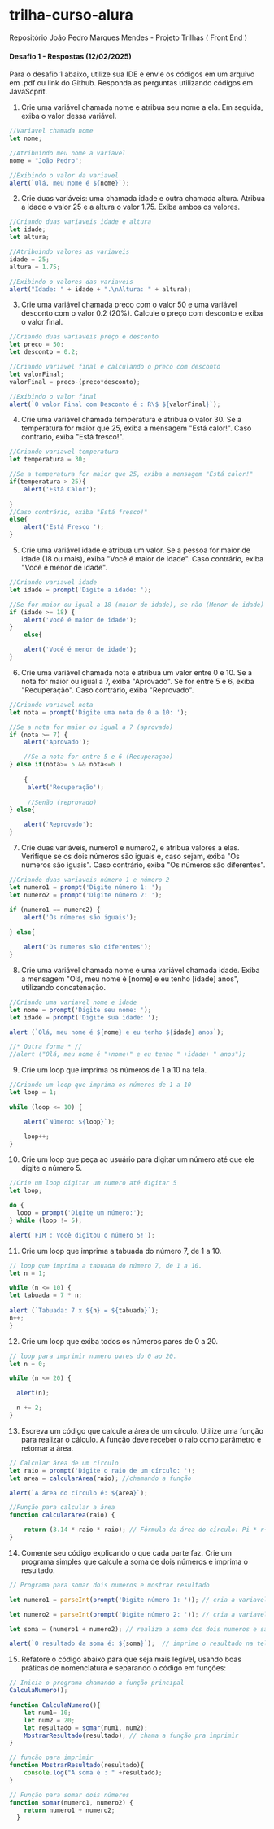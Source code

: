 # trilha-curso-alura
Repositório João Pedro Marques Mendes - Projeto Trilhas ( Front End )

#### Desafio 1 - Respostas (12/02/2025)

Para o desafio 1 abaixo, utilize sua IDE e envie os códigos em um arquivo em .pdf ou link do Github. Responda as perguntas utilizando códigos em JavaScprit. 


1)	Crie uma variável chamada nome e atribua seu nome a ela. Em seguida, exiba o valor dessa variável.

```js
//Variavel chamada nome
let nome; 

//Atribuindo meu nome a variavel
nome = "João Pedro";

//Exibindo o valor da variavel
alert(`Olá, meu nome é ${nome}`);
```


2) Crie duas variáveis: uma chamada idade e outra chamada altura. Atribua a idade o valor 25 e a altura o valor 1.75. Exiba ambos os valores.

```js
//Criando duas variaveis idade e altura
let idade; 
let altura; 

//Atribuindo valores as variaveis
idade = 25;
altura = 1.75;

//Exibindo o valores das variaveis
alert("Idade: " + idade + ".\nAltura: " + altura);
```


3) Crie uma variável chamada preco com o valor 50 e uma variável desconto com o valor 0.2 (20%). Calcule o preço com desconto e exiba o valor final.

```js
//Criando duas variaveis preço e desconto
let preco = 50; 
let desconto = 0.2; 

//Criando variavel final e calculando o preco com desconto
let valorFinal;
valorFinal = preco-(preco*desconto);

//Exibindo o valor final
alert(`O valor Final com Desconto é : R\$ ${valorFinal}`);
```


4) Crie uma variável chamada temperatura e atribua o valor 30. Se a temperatura for maior que 25, exiba a mensagem "Está calor!". Caso contrário, exiba "Está fresco!".

```js
//Criando variavel temperatura 
let temperatura = 30; 

//Se a temperatura for maior que 25, exiba a mensagem "Está calor!"
if(temperatura > 25){
    alert('Está Calor');
    
} 
//Caso contrário, exiba "Está fresco!"
else{
    alert('Está Fresco ');
}
```


5) Crie uma variável idade e atribua um valor. Se a pessoa for maior de idade (18 ou mais), exiba "Você é maior de idade". Caso contrário, exiba "Você é menor de idade".

```js
//Criando variavel idade 
let idade = prompt('Digite a idade: ');

//Se for maior ou igual a 18 (maior de idade), se não (Menor de idade)
if (idade >= 18) {
    alert('Você é maior de idade'); 
} 
    else{

    alert('Você é menor de idade'); 
}
```


6) Crie uma variável chamada nota e atribua um valor entre 0 e 10. Se a nota for maior ou igual a 7, exiba "Aprovado". Se for entre 5 e 6, exiba "Recuperação". Caso contrário, exiba "Reprovado".

```js
//Criando variavel nota
let nota = prompt('Digite uma nota de 0 a 10: ');

//Se a nota for maior ou igual a 7 (aprovado)
if (nota >= 7) {
    alert('Aprovado'); 

    //Se a nota for entre 5 e 6 (Recuperaçao)
} else if(nota>= 5 && nota<=6 )
    
    {
     alert('Recuperação'); 
     
     //Senão (reprovado)
} else{

    alert('Reprovado'); 
}
```


7) Crie duas variáveis, numero1 e numero2, e atribua valores a elas. Verifique se os dois números são iguais e, caso sejam, exiba "Os números são iguais". Caso contrário, exiba "Os números são diferentes".

```js
//Criando duas variaveis número 1 e número 2
let numero1 = prompt('Digite número 1: ');
let numero2 = prompt('Digite número 2: ');

if (numero1 == numero2) {
    alert('Os números são iguais'); 
   
} else{

    alert('Os numeros são diferentes'); 
}
```


8) Crie uma variável chamada nome e uma variável chamada idade. Exiba a mensagem "Olá, meu nome é [nome] e eu tenho [idade] anos", utilizando concatenação.

```js
//Criando uma variavel nome e idade
let nome = prompt('Digite seu nome: ');
let idade = prompt('Digite sua idade: ');

alert (`Olá, meu nome é ${nome} e eu tenho ${idade} anos`);

//* Outra forma * //
//alert ("Olá, meu nome é "+nome+" e eu tenho " +idade+ " anos");
```


9) Crie um loop que imprima os números de 1 a 10 na tela.

```js
//Criando um loop que imprima os números de 1 a 10
let loop = 1;

while (loop <= 10) {

    alert(`Número: ${loop}`);

    loop++;
}
```


10) Crie um loop que peça ao usuário para digitar um número até que ele digite o número 5.

```js
//Crie um loop digitar um numero até digitar 5
let loop;

do {
  loop = prompt('Digite um número:');  
} while (loop != 5);  

alert('FIM : Você digitou o número 5!');  
```


11) Crie um loop que imprima a tabuada do número 7, de 1 a 10.

```js
// loop que imprima a tabuada do número 7, de 1 a 10.  
let n = 1;

while (n <= 10) {
let tabuada = 7 * n;
   
alert (`Tabuada: 7 x ${n} = ${tabuada}`);
n++;  
}
```


12) Crie um loop que exiba todos os números pares de 0 a 20.

```js
// loop para imprimir numero pares do 0 ao 20.  
let n = 0;

while (n <= 20) {

  alert(n); 

  n += 2;  
}
```


13) Escreva um código que calcule a área de um círculo. Utilize uma função para realizar o cálculo. A função deve receber o raio como parâmetro e retornar a área.

```js
// Calcular área de um círculo
let raio = prompt('Digite o raio de um círculo: '); 
let area = calcularArea(raio); //chamando a função

alert(`A área do círculo é: ${area}`);  

//Função para calcular a área
function calcularArea(raio) {

    return (3.14 * raio * raio); // Fórmula da área do círculo: Pi * r² 
}
```


14) Comente seu código explicando o que cada parte faz. Crie um programa simples que calcule a soma de dois números e imprima o resultado.

```js
// Programa para somar dois numeros e mostrar resultado

let numero1 = parseInt(prompt('Digite número 1: ')); // cria a variavel para guarda o primeiro numero

let numero2 = parseInt(prompt('Digite número 2: ')); // cria a variavel para guarda o segundo numero

let soma = (numero1 + numero2); // realiza a soma dos dois numeros e salva na variavel soma

alert(`O resultado da soma é: ${soma}`);  // imprime o resultado na tela
```


15) Refatore o código abaixo para que seja mais legível, usando boas práticas de nomenclatura e separando o código em funções:

```js
// Inicia o programa chamando a função principal
CalculaNumero(); 

function CalculaNumero(){
    let num1= 10;
    let num2 = 20;
    let resultado = somar(num1, num2);
    MostrarResultado(resultado); // chama a função pra imprimir
}

// função para imprimir
function MostrarResultado(resultado){
    console.log("A soma é : " +resultado);
}

// Função para somar dois números
function somar(numero1, numero2) {
    return numero1 + numero2;
  }
```
